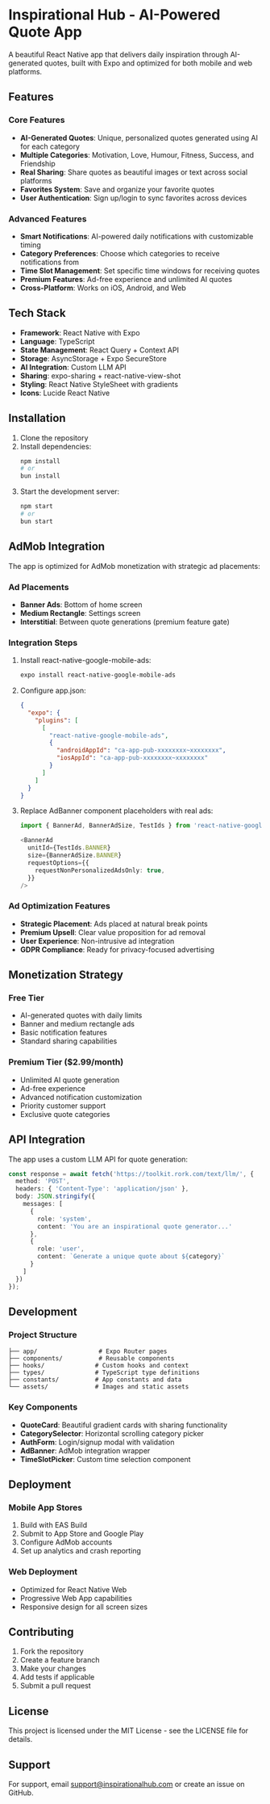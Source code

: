 # Inspirational Hub - AI-Powered Quote App

A beautiful React Native app that delivers daily inspiration through AI-generated quotes, built with Expo and optimized for both mobile and web platforms.

## Features

### Core Features
- **AI-Generated Quotes**: Unique, personalized quotes generated using AI for each category
- **Multiple Categories**: Motivation, Love, Humour, Fitness, Success, and Friendship
- **Real Sharing**: Share quotes as beautiful images or text across social platforms
- **Favorites System**: Save and organize your favorite quotes
- **User Authentication**: Sign up/login to sync favorites across devices

### Advanced Features
- **Smart Notifications**: AI-powered daily notifications with customizable timing
- **Category Preferences**: Choose which categories to receive notifications from
- **Time Slot Management**: Set specific time windows for receiving quotes
- **Premium Features**: Ad-free experience and unlimited AI quotes
- **Cross-Platform**: Works on iOS, Android, and Web

## Tech Stack

- **Framework**: React Native with Expo
- **Language**: TypeScript
- **State Management**: React Query + Context API
- **Storage**: AsyncStorage + Expo SecureStore
- **AI Integration**: Custom LLM API
- **Sharing**: expo-sharing + react-native-view-shot
- **Styling**: React Native StyleSheet with gradients
- **Icons**: Lucide React Native

## Installation

1. Clone the repository
2. Install dependencies:
   ```bash
   npm install
   # or
   bun install
   ```
3. Start the development server:
   ```bash
   npm start
   # or
   bun start
   ```

## AdMob Integration

The app is optimized for AdMob monetization with strategic ad placements:

### Ad Placements
- **Banner Ads**: Bottom of home screen
- **Medium Rectangle**: Settings screen
- **Interstitial**: Between quote generations (premium feature gate)

### Integration Steps

1. Install react-native-google-mobile-ads:
   ```bash
   expo install react-native-google-mobile-ads
   ```

2. Configure app.json:
   ```json
   {
     "expo": {
       "plugins": [
         [
           "react-native-google-mobile-ads",
           {
             "androidAppId": "ca-app-pub-xxxxxxxx~xxxxxxxx",
             "iosAppId": "ca-app-pub-xxxxxxxx~xxxxxxxx"
           }
         ]
       ]
     }
   }
   ```

3. Replace AdBanner component placeholders with real ads:
   ```typescript
   import { BannerAd, BannerAdSize, TestIds } from 'react-native-google-mobile-ads';
   
   <BannerAd
     unitId={TestIds.BANNER}
     size={BannerAdSize.BANNER}
     requestOptions={{
       requestNonPersonalizedAdsOnly: true,
     }}
   />
   ```

### Ad Optimization Features
- **Strategic Placement**: Ads placed at natural break points
- **Premium Upsell**: Clear value proposition for ad removal
- **User Experience**: Non-intrusive ad integration
- **GDPR Compliance**: Ready for privacy-focused advertising

## Monetization Strategy

### Free Tier
- AI-generated quotes with daily limits
- Banner and medium rectangle ads
- Basic notification features
- Standard sharing capabilities

### Premium Tier ($2.99/month)
- Unlimited AI quote generation
- Ad-free experience
- Advanced notification customization
- Priority customer support
- Exclusive quote categories

## API Integration

The app uses a custom LLM API for quote generation:

```typescript
const response = await fetch('https://toolkit.rork.com/text/llm/', {
  method: 'POST',
  headers: { 'Content-Type': 'application/json' },
  body: JSON.stringify({
    messages: [
      {
        role: 'system',
        content: 'You are an inspirational quote generator...'
      },
      {
        role: 'user',
        content: `Generate a unique quote about ${category}`
      }
    ]
  })
});
```

## Development

### Project Structure
```
├── app/                 # Expo Router pages
├── components/          # Reusable components
├── hooks/              # Custom hooks and context
├── types/              # TypeScript type definitions
├── constants/          # App constants and data
└── assets/             # Images and static assets
```

### Key Components
- **QuoteCard**: Beautiful gradient cards with sharing functionality
- **CategorySelector**: Horizontal scrolling category picker
- **AuthForm**: Login/signup modal with validation
- **AdBanner**: AdMob integration wrapper
- **TimeSlotPicker**: Custom time selection component

## Deployment

### Mobile App Stores
1. Build with EAS Build
2. Submit to App Store and Google Play
3. Configure AdMob accounts
4. Set up analytics and crash reporting

### Web Deployment
- Optimized for React Native Web
- Progressive Web App capabilities
- Responsive design for all screen sizes

## Contributing

1. Fork the repository
2. Create a feature branch
3. Make your changes
4. Add tests if applicable
5. Submit a pull request

## License

This project is licensed under the MIT License - see the LICENSE file for details.

## Support

For support, email support@inspirationalhub.com or create an issue on GitHub.